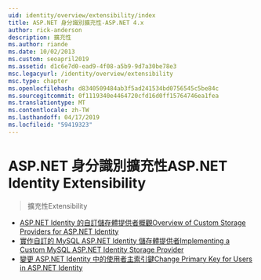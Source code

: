 ```yaml
---
uid: identity/overview/extensibility/index
title: ASP.NET 身分識別擴充性-ASP.NET 4.x
author: rick-anderson
description: 擴充性
ms.author: riande
ms.date: 10/02/2013
ms.custom: seoapril2019
ms.assetid: d1c6e7d0-ead9-4f08-a5b9-9d7a30be78e3
msc.legacyurl: /identity/overview/extensibility
msc.type: chapter
ms.openlocfilehash: d8340509484ab3f5ad241534bd0756545c5be84c
ms.sourcegitcommit: 0f1119340e4464720cfd16d0ff15764746ea1fea
ms.translationtype: MT
ms.contentlocale: zh-TW
ms.lasthandoff: 04/17/2019
ms.locfileid: "59419323"
---
```

# <a name="aspnet-identity-extensibility"></a><span data-ttu-id="61d4a-103">ASP.NET 身分識別擴充性</span><span class="sxs-lookup"><span data-stu-id="61d4a-103">ASP.NET Identity Extensibility</span></span>

> <span data-ttu-id="61d4a-104">擴充性</span><span class="sxs-lookup"><span data-stu-id="61d4a-104">Extensibility</span></span>


- [<span data-ttu-id="61d4a-105">ASP.NET Identity 的自訂儲存體提供者概觀</span><span class="sxs-lookup"><span data-stu-id="61d4a-105">Overview of Custom Storage Providers for ASP.NET Identity</span></span>](overview-of-custom-storage-providers-for-aspnet-identity.md)
- [<span data-ttu-id="61d4a-106">實作自訂的 MySQL ASP.NET Identity 儲存體提供者</span><span class="sxs-lookup"><span data-stu-id="61d4a-106">Implementing a Custom MySQL ASP.NET Identity Storage Provider</span></span>](implementing-a-custom-mysql-aspnet-identity-storage-provider.md)
- [<span data-ttu-id="61d4a-107">變更 ASP.NET Identity 中的使用者主索引鍵</span><span class="sxs-lookup"><span data-stu-id="61d4a-107">Change Primary Key for Users in ASP.NET Identity</span></span>](change-primary-key-for-users-in-aspnet-identity.md)
